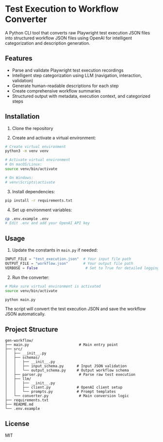 # Test Execution to Workflow Converter

A Python CLI tool that converts raw Playwright test execution JSON files into structured workflow JSON files using OpenAI for intelligent categorization and description generation.

## Features

- Parse and validate Playwright test execution recordings
- Intelligent step categorization using LLM (navigation, interaction, validation)
- Generate human-readable descriptions for each step
- Create comprehensive workflow summaries
- Structured output with metadata, execution context, and categorized steps

## Installation

1. Clone the repository

2. Create and activate a virtual environment:
```bash
# Create virtual environment
python3 -m venv venv

# Activate virtual environment
# On macOS/Linux:
source venv/bin/activate

# On Windows:
# venv\Scripts\activate
```

3. Install dependencies:
```bash
pip install -r requirements.txt
```

4. Set up environment variables:
```bash
cp .env.example .env
# Edit .env and add your OpenAI API key
```

## Usage

1. Update the constants in `main.py` if needed:
```python
INPUT_FILE = "test_execution.json"  # Your input file path
OUTPUT_FILE = "workflow.json"       # Your output file path
VERBOSE = False                      # Set to True for detailed logging
```

2. Run the converter:
```bash
# Make sure virtual environment is activated
source venv/bin/activate

python main.py
```

The script will convert the test execution JSON and save the workflow JSON automatically.

## Project Structure

```
gen-workflow/
├── main.py                       # Main entry point
├── src/
│   ├── __init__.py
│   ├── schemas/
│   │   ├── __init__.py
│   │   ├── input_schema.py      # Input JSON validation
│   │   └── output_schema.py     # Output workflow schema
│   ├── parser.py                 # Parse raw test execution
│   ├── llm/
│   │   ├── __init__.py
│   │   ├── client.py            # OpenAI client setup
│   │   └── prompts.py           # Prompt templates
│   └── converter.py              # Main conversion logic
├── requirements.txt
├── README.md
└── .env.example
```

## License

MIT

